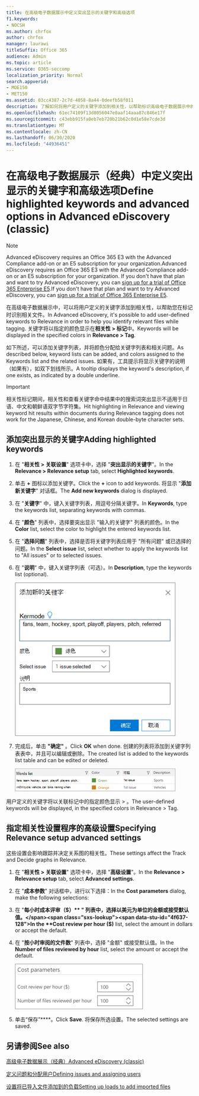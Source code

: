 ```yaml
---
title: 在高级电子数据展示中定义突出显示的关键字和高级选项
f1.keywords:
- NOCSH
ms.author: chrfox
author: chrfox
manager: laurawi
titleSuffix: Office 365
audience: Admin
ms.topic: article
ms.service: O365-seccomp
localization_priority: Normal
search.appverid:
- MOE150
- MET150
ms.assetid: 03cc4387-2c7d-4058-8a44-0deefb58f011
description: 了解如何将用户定义的关键字添加到相关性，以帮助标识高级电子数据展示中的标记相关文件，并指定成本参数。
ms.openlocfilehash: 61ec74109f13d8056047e0aaf14aaa87c846e17f
ms.sourcegitcommit: c43ebb915fa0eb7eb720b21b62c0d1e58e7cde3d
ms.translationtype: MT
ms.contentlocale: zh-CN
ms.lasthandoff: 06/30/2020
ms.locfileid: "44936451"
---
```

# <a name="define-highlighted-keywords-and-advanced-options-in-advanced-ediscovery-classic"></a><span data-ttu-id="4f637-103">在高级电子数据展示（经典）中定义突出显示的关键字和高级选项</span><span class="sxs-lookup"><span data-stu-id="4f637-103">Define highlighted keywords and advanced options in Advanced eDiscovery (classic)</span></span>

> [!NOTE]
> <span data-ttu-id="4f637-104">Advanced eDiscovery requires an Office 365 E3 with the Advanced Compliance add-on or an E5 subscription for your organization.</span><span class="sxs-lookup"><span data-stu-id="4f637-104">Advanced eDiscovery requires an Office 365 E3 with the Advanced Compliance add-on or an E5 subscription for your organization.</span></span> <span data-ttu-id="4f637-105">If you don't have that plan and want to try Advanced eDiscovery, you can [sign up for a trial of Office 365 Enterprise E5](https://go.microsoft.com/fwlink/p/?LinkID=698279).</span><span class="sxs-lookup"><span data-stu-id="4f637-105">If you don't have that plan and want to try Advanced eDiscovery, you can [sign up for a trial of Office 365 Enterprise E5](https://go.microsoft.com/fwlink/p/?LinkID=698279).</span></span> 
  
<span data-ttu-id="4f637-106">在高级电子数据展示中，可以将用户定义的关键字添加到相关性，以帮助您在标记时识别相关文件。</span><span class="sxs-lookup"><span data-stu-id="4f637-106">In Advanced eDiscovery, it's possible to add user-defined keywords to Relevance in order to help you identify relevant files while tagging.</span></span> <span data-ttu-id="4f637-107">关键字将以指定的颜色显示在**相关性 \> 标记**中。</span><span class="sxs-lookup"><span data-stu-id="4f637-107">Keywords will be displayed in the specified colors in **Relevance \> Tag**.</span></span> 
  
<span data-ttu-id="4f637-108">如下所述，可以添加关键字列表，并将颜色分配给关键字列表和相关问题。</span><span class="sxs-lookup"><span data-stu-id="4f637-108">As described below, keyword lists can be added, and colors assigned to the Keywords list and the related issues.</span></span> <span data-ttu-id="4f637-109">如果有，工具提示将显示关键字的说明（如果有），如双下划线所示。</span><span class="sxs-lookup"><span data-stu-id="4f637-109">A tooltip displays the keyword's description, if one exists, as indicated by a double underline.</span></span>
  
> [!IMPORTANT]
> <span data-ttu-id="4f637-110">相关性标记期间，相关性和查看关键字命中结果中的搜索词突出显示不适用于日语、中文和朝鲜语双字节字符集。</span><span class="sxs-lookup"><span data-stu-id="4f637-110">Hit highlighting in Relevance and viewing keyword hit results within documents during Relevance tagging does not work for the Japanese, Chinese, and Korean double-byte character sets.</span></span> 
  
## <a name="adding-highlighted-keywords"></a><span data-ttu-id="4f637-111">添加突出显示的关键字</span><span class="sxs-lookup"><span data-stu-id="4f637-111">Adding highlighted keywords</span></span>

1. <span data-ttu-id="4f637-112">在 "**相关性 \> 关联设置**" 选项卡中，选择 "**突出显示的关键字**"。</span><span class="sxs-lookup"><span data-stu-id="4f637-112">In the **Relevance \> Relevance setup** tab, select **Highlighted keywords**.</span></span>
    
2. <span data-ttu-id="4f637-113">单击 **+** 图标以添加关键字。</span><span class="sxs-lookup"><span data-stu-id="4f637-113">Click the **+** icon to add keywords.</span></span> <span data-ttu-id="4f637-114">将显示 "**添加新关键字**" 对话框。</span><span class="sxs-lookup"><span data-stu-id="4f637-114">The **Add new keywords** dialog is displayed.</span></span> 
    
3. <span data-ttu-id="4f637-115">在 "**关键字**" 中，键入关键字列表，用逗号分隔关键字。</span><span class="sxs-lookup"><span data-stu-id="4f637-115">In **Keywords**, type the keywords list, separating keywords with commas.</span></span> 
    
4. <span data-ttu-id="4f637-116">在 "**颜色**" 列表中，选择要突出显示 "输入的关键字" 列表的颜色。</span><span class="sxs-lookup"><span data-stu-id="4f637-116">In the **Color** list, select the color to highlight the entered keywords list.</span></span> 
    
5. <span data-ttu-id="4f637-117">在 "**选择问题**" 列表中，选择是否将关键字列表应用于 "所有问题" 或已选择的问题。</span><span class="sxs-lookup"><span data-stu-id="4f637-117">In the **Select issue** list, select whether to apply the keywords list to "All issues" or to selected issues.</span></span> 
    
6. <span data-ttu-id="4f637-118">在 "**说明**" 中，键入关键字列表（可选）。</span><span class="sxs-lookup"><span data-stu-id="4f637-118">In **Description**, type the keywords list (optional).</span></span>
    
    ![添加新的关键字](../media/1683a71f-0875-48fc-b4ef-01f3b0e8e8e9.png)
  
7. <span data-ttu-id="4f637-120">完成后，单击 **"确定"** 。</span><span class="sxs-lookup"><span data-stu-id="4f637-120">Click **OK** when done.</span></span> <span data-ttu-id="4f637-121">创建的列表将添加到关键字列表表中，并且可以编辑或删除。</span><span class="sxs-lookup"><span data-stu-id="4f637-121">The created list is added to the keywords list table and can be edited or deleted.</span></span> 
    
    ![相关性设置关键字列表](../media/a05d5ec0-8bde-470d-97e2-456b169281d6.png)
  
<span data-ttu-id="4f637-123">用户定义的关键字将以关联标记中的指定颜色显示 \> 。</span><span class="sxs-lookup"><span data-stu-id="4f637-123">The user-defined keywords will be displayed, in the specified colors in Relevance \> Tag.</span></span> 
  
## <a name="specifying-relevance-setup-advanced-settings"></a><span data-ttu-id="4f637-124">指定相关性设置程序的高级设置</span><span class="sxs-lookup"><span data-stu-id="4f637-124">Specifying Relevance setup advanced settings</span></span>

<span data-ttu-id="4f637-125">这些设置会影响跟踪并决定关系图的相关性。</span><span class="sxs-lookup"><span data-stu-id="4f637-125">These settings affect the Track and Decide graphs in Relevance.</span></span>
  
1. <span data-ttu-id="4f637-126">在 "**相关性 \> 关联设置**" 选项卡中，选择 "**高级设置**"。</span><span class="sxs-lookup"><span data-stu-id="4f637-126">In the **Relevance \> Relevance setup** tab, select **Advanced settings**.</span></span>
    
2. <span data-ttu-id="4f637-127">在 "**成本参数**" 对话框中，进行以下选择：</span><span class="sxs-lookup"><span data-stu-id="4f637-127">In the **Cost parameters** dialog, make the following selections:</span></span> 
    
1. <span data-ttu-id="4f637-128">在 "**每小时成本评审（$）** " 列表中，选择以美元为单位的金额或接受默认值。</span><span class="sxs-lookup"><span data-stu-id="4f637-128">In the **Cost review per hour ($)** list, select the amount in dollars or accept the default.</span></span> 
    
2. <span data-ttu-id="4f637-129">在 "**按小时审阅的文件数**" 列表中，选择 "金额" 或接受默认值。</span><span class="sxs-lookup"><span data-stu-id="4f637-129">In the **Number of files reviewed by hour** list, select the amount or accept the default.</span></span> 
    
    ![成本参数的相关性设置](../media/bab7b5b7-6297-4e7c-b0a6-ba5aa8b21787.png)
  
3. <span data-ttu-id="4f637-131">单击“保存”\*\*\*\*。</span><span class="sxs-lookup"><span data-stu-id="4f637-131">Click **Save**.</span></span> <span data-ttu-id="4f637-132">将保存所选设置。</span><span class="sxs-lookup"><span data-stu-id="4f637-132">The selected settings are saved.</span></span>
    
## <a name="see-also"></a><span data-ttu-id="4f637-133">另请参阅</span><span class="sxs-lookup"><span data-stu-id="4f637-133">See also</span></span>

[<span data-ttu-id="4f637-134">高级电子数据展示（经典）</span><span class="sxs-lookup"><span data-stu-id="4f637-134">Advanced eDiscovery (classic)</span></span>](office-365-advanced-ediscovery.md)
  
[<span data-ttu-id="4f637-135">定义问题和分配用户</span><span class="sxs-lookup"><span data-stu-id="4f637-135">Defining issues and assigning users</span></span>](define-issues-and-assign-users.md)
  
[<span data-ttu-id="4f637-136">设置将已导入文件添加到的负载</span><span class="sxs-lookup"><span data-stu-id="4f637-136">Setting up loads to add imported files</span></span>](set-up-loads-to-add-imported-files.md)


